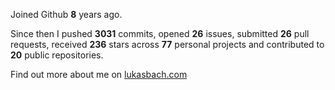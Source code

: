 Joined Github **8** years ago.

Since then I pushed **3031** commits, opened **26** issues, submitted **26** pull requests, received **236** stars across **77** personal projects and contributed to **20** public repositories.

Find out more about me on [lukasbach.com](https://lukasbach.com)
